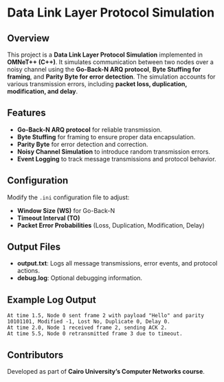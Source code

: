# Data Link Layer Protocol Simulation

## Overview
This project is a **Data Link Layer Protocol Simulation** implemented in **OMNeT++ (C++)**. It simulates communication between two nodes over a noisy channel using the **Go-Back-N ARQ protocol**, **Byte Stuffing for framing**, and **Parity Byte for error detection**. The simulation accounts for various transmission errors, including **packet loss, duplication, modification, and delay**.

## Features
- **Go-Back-N ARQ protocol** for reliable transmission.
- **Byte Stuffing** for framing to ensure proper data encapsulation.
- **Parity Byte** for error detection and correction.
- **Noisy Channel Simulation** to introduce random transmission errors.
- **Event Logging** to track message transmissions and protocol behavior.

## Configuration
Modify the `.ini` configuration file to adjust:
- **Window Size (WS)** for Go-Back-N
- **Timeout Interval (TO)**
- **Packet Error Probabilities** (Loss, Duplication, Modification, Delay)

## Output Files
- **output.txt**: Logs all message transmissions, error events, and protocol actions.
- **debug.log**: Optional debugging information.

## Example Log Output
```
At time 1.5, Node 0 sent frame 2 with payload "Hello" and parity 10101101, Modified -1, Lost No, Duplicate 0, Delay 0.
At time 2.0, Node 1 received frame 2, sending ACK 2.
At time 5.5, Node 0 retransmitted frame 3 due to timeout.
```

## Contributors
Developed as part of **Cairo University’s Computer Networks course**.


